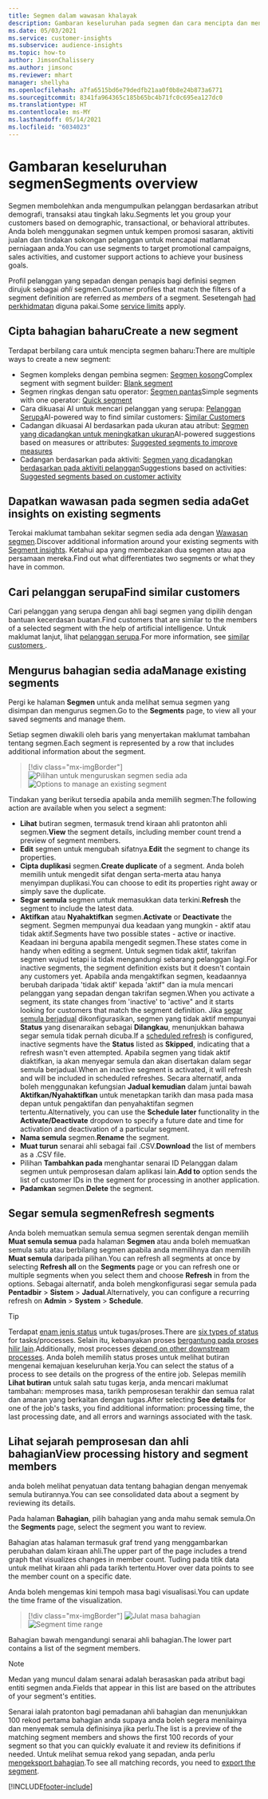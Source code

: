 ```yaml
---
title: Segmen dalam wawasan khalayak
description: Gambaran keseluruhan pada segmen dan cara mencipta dan mengurus segmen.
ms.date: 05/03/2021
ms.service: customer-insights
ms.subservice: audience-insights
ms.topic: how-to
author: JimsonChalissery
ms.author: jimsonc
ms.reviewer: mhart
manager: shellyha
ms.openlocfilehash: a7fa6515bd6e79dedfb21aa0f0b8e24b873a6771
ms.sourcegitcommit: 8341fa964365c185b65bc4b71fc0c695ea127dc0
ms.translationtype: HT
ms.contentlocale: ms-MY
ms.lasthandoff: 05/14/2021
ms.locfileid: "6034023"
---
```

# <a name="segments-overview"></a><span data-ttu-id="276b4-103">Gambaran keseluruhan segmen</span><span class="sxs-lookup"><span data-stu-id="276b4-103">Segments overview</span></span>

<span data-ttu-id="276b4-104">Segmen membolehkan anda mengumpulkan pelanggan berdasarkan atribut demografi, transaksi atau tingkah laku.</span><span class="sxs-lookup"><span data-stu-id="276b4-104">Segments let you group your customers based on demographic, transactional, or behavioral attributes.</span></span> <span data-ttu-id="276b4-105">Anda boleh menggunakan segmen untuk kempen promosi sasaran, aktiviti jualan dan tindakan sokongan pelanggan untuk mencapai matlamat perniagaan anda.</span><span class="sxs-lookup"><span data-stu-id="276b4-105">You can use segments to target promotional campaigns, sales activities, and customer support actions to achieve your business goals.</span></span>

<span data-ttu-id="276b4-106">Profil pelanggan yang sepadan dengan penapis bagi definisi segmen dirujuk sebagai *ahli* segmen.</span><span class="sxs-lookup"><span data-stu-id="276b4-106">Customer profiles that match the filters of a segment definition are referred as *members* of a segment.</span></span> <span data-ttu-id="276b4-107">Sesetengah [had perkhidmatan](service-limits.md) diguna pakai.</span><span class="sxs-lookup"><span data-stu-id="276b4-107">Some [service limits](service-limits.md) apply.</span></span>

## <a name="create-a-new-segment"></a><span data-ttu-id="276b4-108">Cipta bahagian baharu</span><span class="sxs-lookup"><span data-stu-id="276b4-108">Create a new segment</span></span>

<span data-ttu-id="276b4-109">Terdapat berbilang cara untuk mencipta segmen baharu:</span><span class="sxs-lookup"><span data-stu-id="276b4-109">There are multiple ways to create a new segment:</span></span> 

- <span data-ttu-id="276b4-110">Segmen kompleks dengan pembina segmen: [Segmen kosong](segment-builder.md#create-a-new-segment)</span><span class="sxs-lookup"><span data-stu-id="276b4-110">Complex segment with segment builder: [Blank segment](segment-builder.md#create-a-new-segment)</span></span>
- <span data-ttu-id="276b4-111">Segmen ringkas dengan satu operator: [Segmen pantas](segment-builder.md#quick-segments)</span><span class="sxs-lookup"><span data-stu-id="276b4-111">Simple segments with one operator: [Quick segment](segment-builder.md#quick-segments)</span></span>
- <span data-ttu-id="276b4-112">Cara dikuasai AI untuk mencari pelanggan yang serupa: [Pelanggan Serupa](find-similar-customer-segments.md)</span><span class="sxs-lookup"><span data-stu-id="276b4-112">AI-powered way to find similar customers: [Similar Customers](find-similar-customer-segments.md)</span></span>
- <span data-ttu-id="276b4-113">Cadangan dikuasai AI berdasarkan pada ukuran atau atribut: [Segmen yang dicadangkan untuk meningkatkan ukuran](suggested-segments.md)</span><span class="sxs-lookup"><span data-stu-id="276b4-113">AI-powered suggestions based on measures or attributes: [Suggested segments to improve measures](suggested-segments.md)</span></span>
- <span data-ttu-id="276b4-114">Cadangan berdasarkan pada aktiviti: [Segmen yang dicadangkan berdasarkan pada aktiviti pelanggan](suggested-segments-activity.md)</span><span class="sxs-lookup"><span data-stu-id="276b4-114">Suggestions based on activities: [Suggested segments based on customer activity](suggested-segments-activity.md)</span></span>

## <a name="get-insights-on-existing-segments"></a><span data-ttu-id="276b4-115">Dapatkan wawasan pada segmen sedia ada</span><span class="sxs-lookup"><span data-stu-id="276b4-115">Get insights on existing segments</span></span>

<span data-ttu-id="276b4-116">Terokai maklumat tambahan sekitar segmen sedia ada dengan [Wawasan segmen](segment-insights.md).</span><span class="sxs-lookup"><span data-stu-id="276b4-116">Discover additional information around your existing segments with [Segment insights](segment-insights.md).</span></span> <span data-ttu-id="276b4-117">Ketahui apa yang membezakan dua segmen atau apa persamaan mereka.</span><span class="sxs-lookup"><span data-stu-id="276b4-117">Find out what differentiates two segments or what they have in common.</span></span>

## <a name="find-similar-customers"></a><span data-ttu-id="276b4-118">Cari pelanggan serupa</span><span class="sxs-lookup"><span data-stu-id="276b4-118">Find similar customers</span></span>

<span data-ttu-id="276b4-119">Cari pelanggan yang serupa dengan ahli bagi segmen yang dipilih dengan bantuan kecerdasan buatan.</span><span class="sxs-lookup"><span data-stu-id="276b4-119">Find customers that are similar to the members of a selected segment with the help of artificial intelligence.</span></span> <span data-ttu-id="276b4-120">Untuk maklumat lanjut, lihat [pelanggan serupa](find-similar-customer-segments.md).</span><span class="sxs-lookup"><span data-stu-id="276b4-120">For more information, see [similar customers ](find-similar-customer-segments.md).</span></span>

## <a name="manage-existing-segments"></a><span data-ttu-id="276b4-121">Mengurus bahagian sedia ada</span><span class="sxs-lookup"><span data-stu-id="276b4-121">Manage existing segments</span></span>

<span data-ttu-id="276b4-122">Pergi ke halaman **Segmen** untuk anda melihat semua segmen yang disimpan dan mengurus segmen.</span><span class="sxs-lookup"><span data-stu-id="276b4-122">Go to the **Segments** page, to view all your saved segments and manage them.</span></span>

<span data-ttu-id="276b4-123">Setiap segmen diwakili oleh baris yang menyertakan maklumat tambahan tentang segmen.</span><span class="sxs-lookup"><span data-stu-id="276b4-123">Each segment is represented by a row that includes additional information about the segment.</span></span>

> [!div class="mx-imgBorder"]
> <span data-ttu-id="276b4-124">![Pilihan untuk menguruskan segmen sedia ada](media/segments-selected-segment.png "Pilihan untuk menguruskan segmen sedia ada")</span><span class="sxs-lookup"><span data-stu-id="276b4-124">![Options to manage an existing segment](media/segments-selected-segment.png "Options to manage an existing segment")</span></span>

<span data-ttu-id="276b4-125">Tindakan yang berikut tersedia apabila anda memilih segmen:</span><span class="sxs-lookup"><span data-stu-id="276b4-125">The following action are available when you select a segment:</span></span>

- <span data-ttu-id="276b4-126">**Lihat** butiran segmen, termasuk trend kiraan ahli pratonton ahli segmen.</span><span class="sxs-lookup"><span data-stu-id="276b4-126">**View** the segment details, including member count trend a preview of segment members.</span></span>
- <span data-ttu-id="276b4-127">**Edit** segmen untuk mengubah sifatnya.</span><span class="sxs-lookup"><span data-stu-id="276b4-127">**Edit** the segment to change its properties.</span></span>
- <span data-ttu-id="276b4-128">**Cipta duplikasi** segmen.</span><span class="sxs-lookup"><span data-stu-id="276b4-128">**Create duplicate** of a segment.</span></span> <span data-ttu-id="276b4-129">Anda boleh memilih untuk mengedit sifat dengan serta-merta atau hanya menyimpan duplikasi.</span><span class="sxs-lookup"><span data-stu-id="276b4-129">You can choose to edit its properties right away or simply save the duplicate.</span></span>
- <span data-ttu-id="276b4-130">**Segar semula** segmen untuk memasukkan data terkini.</span><span class="sxs-lookup"><span data-stu-id="276b4-130">**Refresh** the segment to include the latest data.</span></span>
- <span data-ttu-id="276b4-131">**Aktifkan** atau **Nyahaktifkan** segmen.</span><span class="sxs-lookup"><span data-stu-id="276b4-131">**Activate** or **Deactivate** the segment.</span></span> <span data-ttu-id="276b4-132">Segmen mempunyai dua keadaan yang mungkin - aktif atau tidak aktif.</span><span class="sxs-lookup"><span data-stu-id="276b4-132">Segments have two possible states - active or inactive.</span></span> <span data-ttu-id="276b4-133">Keadaan ini berguna apabila mengedit segmen.</span><span class="sxs-lookup"><span data-stu-id="276b4-133">These states come in handy when editing a segment.</span></span> <span data-ttu-id="276b4-134">Untuk segmen tidak aktif, takrifan segmen wujud tetapi ia tidak mengandungi sebarang pelanggan lagi.</span><span class="sxs-lookup"><span data-stu-id="276b4-134">For inactive segments, the segment definition exists but it doesn't contain any customers yet.</span></span> <span data-ttu-id="276b4-135">Apabila anda mengaktifkan segmen, keadaannya berubah daripada 'tidak aktif' kepada 'aktif" dan ia mula mencari pelanggan yang sepadan dengan takrifan segmen.</span><span class="sxs-lookup"><span data-stu-id="276b4-135">When you activate a segment, its state changes from 'inactive' to 'active" and it starts looking for customers that match the segment definition.</span></span> <span data-ttu-id="276b4-136">Jika [segar semula berjadual](system.md#schedule-tab) dikonfigurasikan, segmen yang tidak aktif mempunyai **Status** yang disenaraikan sebagai **Dilangkau**, menunjukkan bahawa segar semula tidak pernah dicuba.</span><span class="sxs-lookup"><span data-stu-id="276b4-136">If a [scheduled refresh](system.md#schedule-tab) is configured, inactive segments have the **Status** listed as **Skipped**, indicating that a refresh wasn't even attempted.</span></span> <span data-ttu-id="276b4-137">Apabila segmen yang tidak aktif diaktifkan, ia akan menyegar semula dan akan disertakan dalam segar semula berjadual.</span><span class="sxs-lookup"><span data-stu-id="276b4-137">When an inactive segment is activated, it will refresh and will be included in scheduled refreshes.</span></span>
  <span data-ttu-id="276b4-138">Secara alternatif, anda boleh menggunakan kefungsian **Jadual kemudian** dalam juntai bawah **Aktifkan/Nyahaktifkan** untuk menetapkan tarikh dan masa pada masa depan untuk pengaktifan dan penyahaktifan segmen tertentu.</span><span class="sxs-lookup"><span data-stu-id="276b4-138">Alternatively, you can use the **Schedule later** functionality in the **Activate/Deactivate** dropdown to specify a future date and time for activation and deactivation of a particular segment.</span></span>
- <span data-ttu-id="276b4-139">**Nama semula** segmen.</span><span class="sxs-lookup"><span data-stu-id="276b4-139">**Rename** the segment.</span></span>
- <span data-ttu-id="276b4-140">**Muat turun** senarai ahli sebagai fail .CSV.</span><span class="sxs-lookup"><span data-stu-id="276b4-140">**Download** the list of members as a .CSV file.</span></span>
- <span data-ttu-id="276b4-141">Pilihan **Tambahkan pada** menghantar senarai ID Pelanggan dalam segmen untuk pemprosesan dalam aplikasi lain.</span><span class="sxs-lookup"><span data-stu-id="276b4-141">**Add to** option sends the list of customer IDs in the segment for processing in another application.</span></span>
- <span data-ttu-id="276b4-142">**Padamkan** segmen.</span><span class="sxs-lookup"><span data-stu-id="276b4-142">**Delete** the segment.</span></span>

## <a name="refresh-segments"></a><span data-ttu-id="276b4-143">Segar semula segmen</span><span class="sxs-lookup"><span data-stu-id="276b4-143">Refresh segments</span></span>

<span data-ttu-id="276b4-144">Anda boleh memuatkan semula semua segmen serentak dengan memilih **Muat semula semua** pada halaman **Segmen** atau anda boleh memuatkan semula satu atau berbilang segmen apabila anda memilihnya dan memilih **Muat semula** daripada pilihan.</span><span class="sxs-lookup"><span data-stu-id="276b4-144">You can refresh all segments at once by selecting **Refresh all** on the **Segments** page or you can refresh one or multiple segments when you select them and choose **Refresh** in from the options.</span></span> <span data-ttu-id="276b4-145">Sebagai alternatif, anda boleh mengkonfigurasi segar semula pada **Pentadbir** > **Sistem** > **Jadual**.</span><span class="sxs-lookup"><span data-stu-id="276b4-145">Alternatively, you can configure a recurring refresh on **Admin** > **System** > **Schedule**.</span></span>

> [!TIP]
> <span data-ttu-id="276b4-146">Terdapat [enam jenis status](system.md#status-types) untuk tugas/proses.</span><span class="sxs-lookup"><span data-stu-id="276b4-146">There are [six types of status](system.md#status-types) for tasks/processes.</span></span> <span data-ttu-id="276b4-147">Selain itu, kebanyakan proses [bergantung pada proses hilir lain](system.md#refresh-policies).</span><span class="sxs-lookup"><span data-stu-id="276b4-147">Additionally, most processes [depend on other downstream processes](system.md#refresh-policies).</span></span> <span data-ttu-id="276b4-148">Anda boleh memilih status proses untuk melihat butiran mengenai kemajuan keseluruhan kerja.</span><span class="sxs-lookup"><span data-stu-id="276b4-148">You can select the status of a process to see details on the progress of the entire job.</span></span> <span data-ttu-id="276b4-149">Selepas memilih **Lihat butiran** untuk salah satu tugas kerja, anda mencari maklumat tambahan: memproses masa, tarikh pemprosesan terakhir dan semua ralat dan amaran yang berkaitan dengan tugas.</span><span class="sxs-lookup"><span data-stu-id="276b4-149">After selecting **See details** for one of the job's tasks, you find additional information: processing time, the last processing date, and all errors and warnings associated with the task.</span></span>

## <a name="view-processing-history-and-segment-members"></a><span data-ttu-id="276b4-150">Lihat sejarah pemprosesan dan ahli bahagian</span><span class="sxs-lookup"><span data-stu-id="276b4-150">View processing history and segment members</span></span>

<span data-ttu-id="276b4-151">anda boleh melihat penyatuan data tentang bahagian dengan menyemak semula butirannya.</span><span class="sxs-lookup"><span data-stu-id="276b4-151">You can see consolidated data about a segment by reviewing its details.</span></span>

<span data-ttu-id="276b4-152">Pada halaman **Bahagian**, pilih bahagian yang anda mahu semak semula.</span><span class="sxs-lookup"><span data-stu-id="276b4-152">On the **Segments** page, select the segment you want to review.</span></span>

<span data-ttu-id="276b4-153">Bahagian atas halaman termasuk graf trend yang menggambarkan perubahan dalam kiraan ahli.</span><span class="sxs-lookup"><span data-stu-id="276b4-153">The upper part of the page includes a trend graph that visualizes changes in member count.</span></span> <span data-ttu-id="276b4-154">Tuding pada titik data untuk melihat kiraan ahli pada tarikh tertentu.</span><span class="sxs-lookup"><span data-stu-id="276b4-154">Hover over data points to see the member count on a specific date.</span></span>

<span data-ttu-id="276b4-155">Anda boleh mengemas kini tempoh masa bagi visualisasi.</span><span class="sxs-lookup"><span data-stu-id="276b4-155">You can update the time frame of the visualization.</span></span>

> [!div class="mx-imgBorder"]
> <span data-ttu-id="276b4-156">![Julat masa bahagian](media/segment-time-range.png "Julat masa bahagian")</span><span class="sxs-lookup"><span data-stu-id="276b4-156">![Segment time range](media/segment-time-range.png "Segment time range")</span></span>

<span data-ttu-id="276b4-157">Bahagian bawah mengandungi senarai ahli bahagian.</span><span class="sxs-lookup"><span data-stu-id="276b4-157">The lower part contains a list of the segment members.</span></span>

> [!NOTE]
> <span data-ttu-id="276b4-158">Medan yang muncul dalam senarai adalah berasaskan pada atribut bagi entiti segmen anda.</span><span class="sxs-lookup"><span data-stu-id="276b4-158">Fields that appear in this list are based on the attributes of your segment's entities.</span></span>
>
><span data-ttu-id="276b4-159">Senarai ialah pratonton bagi pemadanan ahli bahagian dan menunjukkan 100 rekod pertama bahagian anda supaya anda boleh segera menilainya dan menyemak semula definisinya jika perlu.</span><span class="sxs-lookup"><span data-stu-id="276b4-159">The list is a preview of the matching segment members and shows the first 100 records of your segment so that you can quickly evaluate it and review its definitions if needed.</span></span> <span data-ttu-id="276b4-160">Untuk melihat semua rekod yang sepadan, anda perlu [mengeksport bahagian](export-destinations.md).</span><span class="sxs-lookup"><span data-stu-id="276b4-160">To see all matching records, you need to [export the segment](export-destinations.md).</span></span>

[!INCLUDE[footer-include](../includes/footer-banner.md)] 
